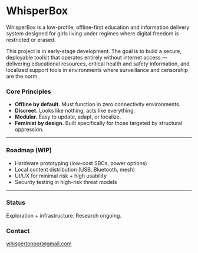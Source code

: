 # WhisperBox

WhisperBox is a low-profile, offline-first education and information delivery system designed for girls living under regimes where digital freedom is restricted or erased.

This project is in early-stage development. The goal is to build a secure, deployable toolkit that operates entirely without internet access — delivering educational resources, critical health and safety information, and localized support tools in environments where surveillance and censorship are the norm.

### Core Principles
- **Offline by default.** Must function in zero connectivity environments.
- **Discreet.** Looks like nothing, acts like everything.
- **Modular.** Easy to update, adapt, or localize.
- **Feminist by design.** Built specifically for those targeted by structural oppression.

---

### Roadmap (WIP)
- Hardware prototyping (low-cost SBCs, power options)
- Local content distribution (USB, Bluetooth, mesh)
- UI/UX for minimal risk + high usability
- Security testing in high-risk threat models

---

### Status
Exploration + infrastructure. Research ongoing.

### Contact
whispertonoor@gmail.com


